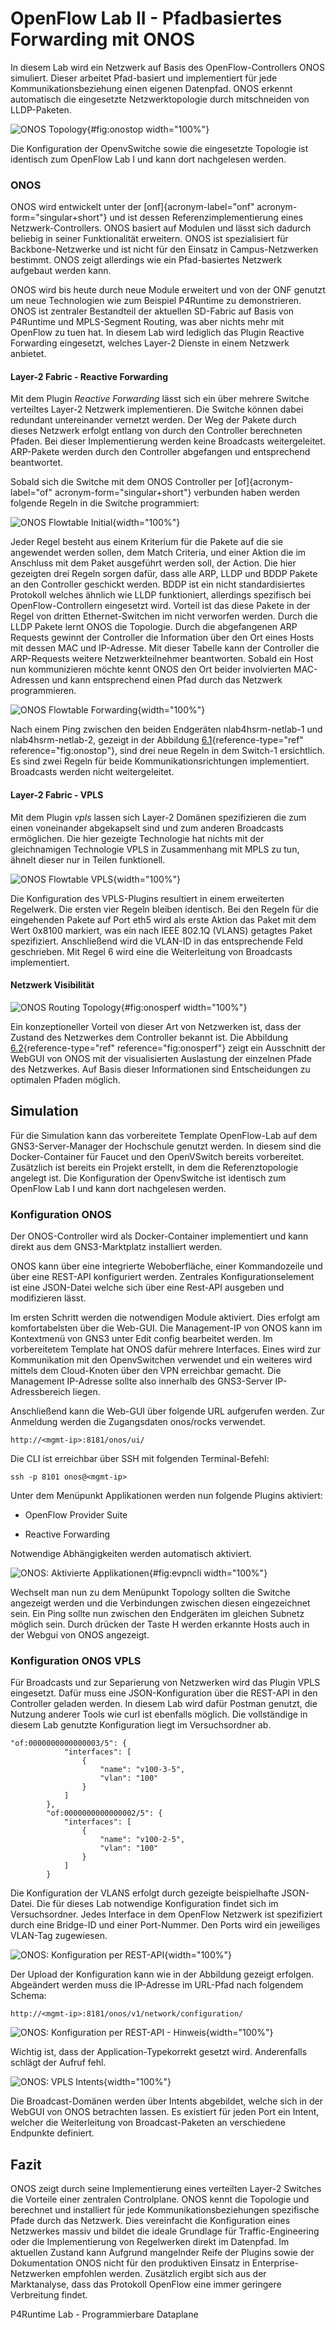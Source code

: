 OpenFlow Lab II - Pfadbasiertes Forwarding mit ONOS
===================================================

In diesem Lab wird ein Netzwerk auf Basis des OpenFlow-Controllers ONOS
simuliert. Dieser arbeitet Pfad-basiert und implementiert für jede
Kommunikationsbeziehung einen eigenen Datenpfad. ONOS erkennt
automatisch die eingesetzte Netzwerktopologie durch mitschneiden von
LLDP-Paketen.

![ONOS Topology](media/onos-top-detection.png){#fig:onostop
width="100%"}

Die Konfiguration der OpenvSwitche sowie die eingesetzte Topologie ist
identisch zum OpenFlow Lab I und kann dort nachgelesen werden.

### ONOS

ONOS wird entwickelt unter der [onf]{acronym-label="onf"
acronym-form="singular+short"} und ist dessen Referenzimplementierung
eines Netzwerk-Controllers. ONOS basiert auf Modulen und lässt sich
dadurch beliebig in seiner Funktionalität erweitern. ONOS ist
spezialisiert für Backbone-Netzwerke und ist nicht für den Einsatz in
Campus-Netzwerken bestimmt. ONOS zeigt allerdings wie ein Pfad-basiertes
Netzwerk aufgebaut werden kann.

ONOS wird bis heute durch neue Module erweitert und von der ONF genutzt
um neue Technologien wie zum Beispiel P4Runtime zu demonstrieren. ONOS
ist zentraler Bestandteil der aktuellen SD-Fabric auf Basis von
P4Runtime und MPLS-Segment Routing, was aber nichts mehr mit OpenFlow zu
tuen hat. In diesem Lab wird lediglich das Plugin Reactive Forwarding
eingesetzt, welches Layer-2 Dienste in einem Netzwerk anbietet.

#### Layer-2 Fabric - Reactive Forwarding

Mit dem Plugin *Reactive Forwarding* lässt sich ein über mehrere Switche
verteiltes Layer-2 Netzwerk implementieren. Die Switche können dabei
redundant untereinander vernetzt werden. Der Weg der Pakete durch dieses
Netzwerk erfolgt entlang von durch den Controller berechneten Pfaden.
Bei dieser Implementierung werden keine Broadcasts weitergeleitet.
ARP-Pakete werden durch den Controller abgefangen und entsprechend
beantwortet.

Sobald sich die Switche mit dem ONOS Controller per
[of]{acronym-label="of" acronym-form="singular+short"} verbunden haben
werden folgende Regeln in die Switche programmiert:

![ONOS Flowtable Initial](media/onos-flowtable-init.png){width="100%"}

Jeder Regel besteht aus einem Kriterium für die Pakete auf die sie
angewendet werden sollen, dem Match Criteria, und einer Aktion die im
Anschluss mit dem Paket ausgeführt werden soll, der Action. Die hier
gezeigten drei Regeln sorgen dafür, dass alle ARP, LLDP und BDDP Pakete
an den Controller geschickt werden. BDDP ist ein nicht standardisiertes
Protokoll welches ähnlich wie LLDP funktioniert, allerdings spezifisch
bei OpenFlow-Controllern eingesetzt wird. Vorteil ist das diese Pakete
in der Regel von dritten Ethernet-Switchen im nicht verworfen werden.
Durch die LLDP Pakete lernt ONOS die Topologie. Durch die abgefangenen
ARP Requests gewinnt der Controller die Information über den Ort eines
Hosts mit dessen MAC und IP-Adresse. Mit dieser Tabelle kann der
Controller die ARP-Requests weitere Netzwerkteilnehmer beantworten.
Sobald ein Host nun kommunizieren möchte kennt ONOS den Ort beider
involvierten MAC-Adressen und kann entsprechend einen Pfad durch das
Netzwerk programmieren.

![ONOS Flowtable Forwarding](media/onos-flowtable-fwd.png){width="100%"}

Nach einem Ping zwischen den beiden Endgeräten nlab4hsrm-netlab-1 und
nlab4hsrm-netlab-2, gezeigt in der Abbildung
[6.1](#fig:onostop){reference-type="ref" reference="fig:onostop"}, sind
drei neue Regeln in dem Switch-1 ersichtlich. Es sind zwei Regeln für
beide Kommunikationsrichtungen implementiert. Broadcasts werden nicht
weitergeleitet.

#### Layer-2 Fabric - VPLS

Mit dem Plugin *vpls* lassen sich Layer-2 Domänen spezifizieren die zum
einen voneinander abgekapselt sind und zum anderen Broadcasts
ermöglichen. Die hier gezeigte Technologie hat nichts mit der
gleichnamigen Technologie VPLS in Zusammenhang mit MPLS zu tun, ähnelt
dieser nur in Teilen funktionell.

![ONOS Flowtable VPLS](media/onos-flowtable-vpls.png){width="100%"}

Die Konfiguration des VPLS-Plugins resultiert in einem erweiterten
Regelwerk. Die ersten vier Regeln bleiben identisch. Bei den Regeln für
die eingehenden Pakete auf Port eth5 wird als erste Aktion das Paket mit
dem Wert 0x8100 markiert, was ein nach IEEE 802.1Q (VLANS) getagtes
Paket spezifiziert. Anschließend wird die VLAN-ID in das entsprechende
Feld geschrieben. Mit Regel 6 wird eine die Weiterleitung von Broadcasts
implementiert.

#### Netzwerk Visibilität

![ONOS Routing Topology](media/onos-metering.png){#fig:onosperf
width="100%"}

Ein konzeptioneller Vorteil von dieser Art von Netzwerken ist, dass der
Zustand des Netzwerkes dem Controller bekannt ist. Die Abbildung
[6.2](#fig:onosperf){reference-type="ref" reference="fig:onosperf"}
zeigt ein Ausschnitt der WebGUI von ONOS mit der visualisierten
Auslastung der einzelnen Pfade des Netzwerkes. Auf Basis dieser
Informationen sind Entscheidungen zu optimalen Pfaden möglich.

Simulation
----------

Für die Simulation kann das vorbereitete Template OpenFlow-Lab auf dem
GNS3-Server-Manager der Hochschule genutzt werden. In diesem sind die
Docker-Container für Faucet und den OpenVSwitch bereits vorbereitet.
Zusätzlich ist bereits ein Projekt erstellt, in dem die
Referenztopologie angelegt ist. Die Konfiguration der OpenvSwitche ist
identisch zum OpenFlow Lab I und kann dort nachgelesen werden.

### Konfiguration ONOS

Der ONOS-Controller wird als Docker-Container implementiert und kann
direkt aus dem GNS3-Marktplatz installiert werden.

ONOS kann über eine integrierte Weboberfläche, einer Kommandozeile und
über eine REST-API konfiguriert werden. Zentrales Konfigurationselement
ist eine JSON-Datei welche sich über eine Rest-API ausgeben und
modifizieren lässt.

Im ersten Schritt werden die notwendigen Module aktiviert. Dies erfolgt
am komfortabelsten über die Web-GUI. Die Management-IP von ONOS kann im
Kontextmenü von GNS3 unter Edit config bearbeitet werden. Im
vorbereitetem Template hat ONOS dafür mehrere Interfaces. Eines wird zur
Kommunikation mit den OpenvSwitchen verwendet und ein weiteres wird
mittels dem Cloud-Knoten über den VPN erreichbar gemacht. Die Management
IP-Adresse sollte also innerhalb des GNS3-Server IP-Adressbereich
liegen.

Anschließend kann die Web-GUI über folgende URL aufgerufen werden. Zur
Anmeldung werden die Zugangsdaten onos/rocks verwendet.

    http://<mgmt-ip>:8181/onos/ui/

Die CLI ist erreichbar über SSH mit folgenden Terminal-Befehl:

    ssh -p 8101 onos@<mgmt-ip>

Unter dem Menüpunkt Applikationen werden nun folgende Plugins aktiviert:

-   OpenFlow Provider Suite

-   Reactive Forwarding

Notwendige Abhängigkeiten werden automatisch aktiviert.

![ONOS: Aktivierte Applikationen](media/onos-apps.png){#fig:evpncli
width="100%"}

Wechselt man nun zu dem Menüpunkt Topology sollten die Switche angezeigt
werden und die Verbindungen zwischen diesen eingezeichnet sein. Ein Ping
sollte nun zwischen den Endgeräten im gleichen Subnetz möglich sein.
Durch drücken der Taste H werden erkannte Hosts auch in der Webgui von
ONOS angezeigt.

### Konfiguration ONOS VPLS

Für Broadcasts und zur Separierung von Netzwerken wird das Plugin VPLS
eingesetzt. Dafür muss eine JSON-Konfiguration über die REST-API in den
Controller geladen werden. In diesem Lab wird dafür Postman genutzt, die
Nutzung anderer Tools wie curl ist ebenfalls möglich. Die vollständige
in diesem Lab genutzte Konfiguration liegt im Versuchsordner ab.

``` {caption="ONOS Interface Konfiguration für VPLS"}
"of:0000000000000003/5": {
            "interfaces": [
                {
                    "name": "v100-3-5",
                    "vlan": "100"
                }
            ]
        },
        "of:0000000000000002/5": {
            "interfaces": [
                {
                    "name": "v100-2-5",
                    "vlan": "100"
                }
            ]
        }
```

Die Konfiguration der VLANS erfolgt durch gezeigte beispielhafte
JSON-Datei. Die für dieses Lab notwendige Konfiguration findet sich im
Versuchsordner. Jedes Interface in dem OpenFlow Netzwerk ist
spezifiziert durch eine Bridge-ID und einer Port-Nummer. Den Ports wird
ein jeweiliges VLAN-Tag zugewiesen.

![ONOS: Konfiguration per
REST-API](media/onos-postman.png){width="100%"}

Der Upload der Konfiguration kann wie in der Abbildung gezeigt erfolgen.
Abgeändert werden muss die IP-Adresse im URL-Pfad nach folgendem Schema:

    http://<mgmt-ip>:8181/onos/v1/network/configuration/

![ONOS: Konfiguration per REST-API -
Hinweis](media/onos-postman-json.png){width="100%"}

Wichtig ist, dass der Application-Typekorrekt gesetzt wird. Anderenfalls
schlägt der Aufruf fehl.

![ONOS: VPLS Intents](media/vpls-intents.png){width="100%"}

Die Broadcast-Domänen werden über Intents abgebildet, welche sich in der
WebGUI von ONOS betrachten lassen. Es existiert für jeden Port ein
Intent, welcher die Weiterleitung von Broadcast-Paketen an verschiedene
Endpunkte definiert.

Fazit
-----

ONOS zeigt durch seine Implementierung eines verteilten Layer-2 Switches
die Vorteile einer zentralen Controlplane. ONOS kennt die Topologie und
berechnet und installiert für jede Kommunikationsbeziehungen spezifische
Pfade durch das Netzwerk. Dies vereinfacht die Konfiguration eines
Netzwerkes massiv und bildet die ideale Grundlage für
Traffic-Engineering oder die Implementierung von Regelwerken direkt im
Datenpfad. Im aktuellen Zustand kann Aufgrund mangelnder Reife der
Plugins sowie der Dokumentation ONOS nicht für den produktiven Einsatz
in Enterprise-Netzwerken empfohlen werden. Zusätzlich ergibt sich aus
der Marktanalyse, dass das Protokoll OpenFlow eine immer geringere
Verbreitung findet.

P4Runtime Lab - Programmierbare Dataplane
